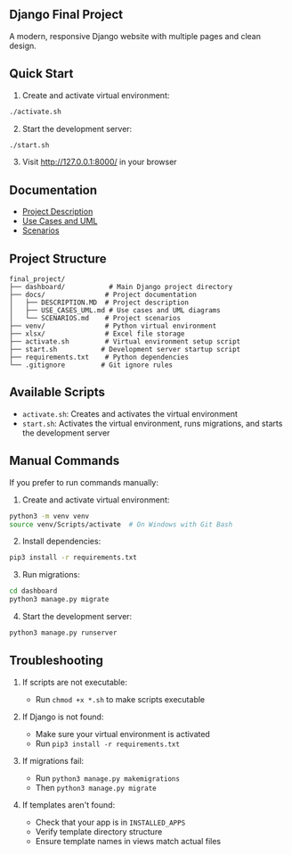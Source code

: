 ## Django Final Project

A modern, responsive Django website with multiple pages and clean design.

## Quick Start

1. Create and activate virtual environment:

```bash
./activate.sh
```

2. Start the development server:

```bash
./start.sh
```

3. Visit <http://127.0.0.1:8000/> in your browser

## Documentation

- [Project Description](docs/DESCRIPTION.MD)
- [Use Cases and UML](docs/USE_CASES_UML.md)
- [Scenarios](docs/SCENARIOS.md)

## Project Structure

```
final_project/
├── dashboard/           # Main Django project directory
├── docs/               # Project documentation
│   ├── DESCRIPTION.MD  # Project description
│   ├── USE_CASES_UML.md # Use cases and UML diagrams
│   └── SCENARIOS.md    # Project scenarios
├── venv/               # Python virtual environment
├── xlsx/               # Excel file storage
├── activate.sh         # Virtual environment setup script
├── start.sh           # Development server startup script
├── requirements.txt    # Python dependencies
└── .gitignore         # Git ignore rules
```

## Available Scripts

- `activate.sh`: Creates and activates the virtual environment
- `start.sh`: Activates the virtual environment, runs migrations, and starts the development server

## Manual Commands

If you prefer to run commands manually:

1. Create and activate virtual environment:

```bash
python3 -m venv venv
source venv/Scripts/activate  # On Windows with Git Bash
```

2. Install dependencies:

```bash
pip3 install -r requirements.txt
```

3. Run migrations:

```bash
cd dashboard
python3 manage.py migrate
```

4. Start the development server:

```bash
python3 manage.py runserver
```

## Troubleshooting

1. If scripts are not executable:
   - Run `chmod +x *.sh` to make scripts executable

2. If Django is not found:
   - Make sure your virtual environment is activated
   - Run `pip3 install -r requirements.txt`

3. If migrations fail:
   - Run `python3 manage.py makemigrations`
   - Then `python3 manage.py migrate`

4. If templates aren't found:
   - Check that your app is in `INSTALLED_APPS`
   - Verify template directory structure
   - Ensure template names in views match actual files
